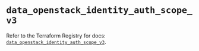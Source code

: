 # `data_openstack_identity_auth_scope_v3`

Refer to the Terraform Registry for docs: [`data_openstack_identity_auth_scope_v3`](https://registry.terraform.io/providers/terraform-provider-openstack/openstack/3.0.0/docs/data-sources/identity_auth_scope_v3).
